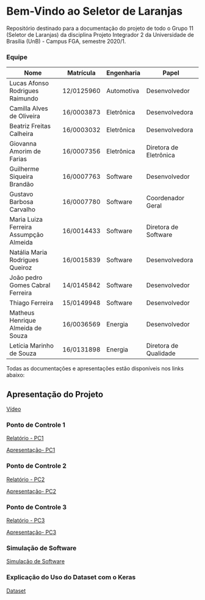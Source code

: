 # Bem-Vindo ao Seletor de Laranjas

Repositório destinado para a documentação do projeto de todo o Grupo 11 (Seletor de Laranjas) da disciplina Projeto Integrador 2 da Universidade de Brasília (UnB) - Campus FGA, semestre 2020/1.

### Equipe
|Nome|Matrícula|Engenharia|Papel|
|---|--|--|--|
|Lucas Afonso Rodrigues Raimundo|12/0125960|Automotiva|Desenvolvedor|
|Camilla Alves de Oliveira|16/0003873|Eletrônica|Desenvolvedora|
|Beatriz Freitas Calheira |16/0003032|Eletrônica|Desenvolvedora|
|Giovanna Amorim de Farias|16/0007356|Eletrônica|Diretora de Eletrônica|
|Guilherme Siqueira Brandão| 16/0007763|Software|Desenvolvedor|
|Gustavo Barbosa Carvalho |16/0007780|Software|Coordenador Geral|
|Maria Luiza Ferreira Assumpção Almeida|16/0014433|Software|Diretora de Software|
|Natália Maria Rodrigues Queiroz|16/0015839|Software|Desenvolvedora|
|João pedro Gomes Cabral Ferreira| 14/0145842|Software|Desenvolvedor|
|Thiago Ferreira| 15/0149948|Software|Desenvolvedor|
|Matheus Henrique Almeida de Souza |16/0036569|Energia|Desenvolvedor|
|Letícia Marinho de Souza| 16/0131898|Energia|Diretora de Qualidade|


Todas as documentações e apresentações estão disponíveis nos links abaixo:

## Apresentação do Projeto
[Vídeo](https://youtu.be/_hg2XOgaucE) 

### Ponto de Controle 1 
[Relatório - PC1](https://drive.google.com/file/d/18j9-SYNgyIUS-WtS4NHe0O6QYvBNNcWx/view?usp=sharing)

[Apresentação- PC1](https://youtu.be/SuurY2ixpso) 

### Ponto de Controle 2
[Relatório - PC2](https://youtu.be/_26pTALOWUE)

[Apresentação- PC2](https://docs.google.com/presentation/d/1lLEcrgkeHGtxaDlYQKXzqmL7DYRdHPpItw2LchV_DKY/edit?usp=sharing) 

### Ponto de Controle 3
[Relatório - PC3](https://drive.google.com/file/d/1rfNGW2OtxaW_8wgvzr5m4yIJr2TiqhNd/view?usp=sharing)

[Apresentação- PC3](https://youtu.be/SGXvhl0zyb8)

### Simulação de Software
[Simulação de Software](https://youtu.be/1NNr9DEPmfE)

### Explicação do Uso do Dataset com o Keras
[Dataset](https://youtu.be/KJ34-ry2MwY)
